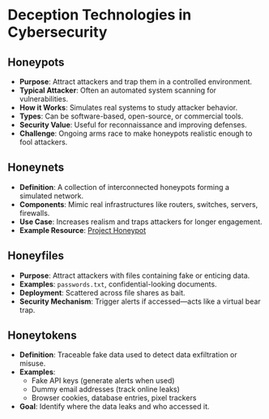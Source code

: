 # Deception Technologies in Cybersecurity

## Honeypots
- **Purpose**: Attract attackers and trap them in a controlled environment.
- **Typical Attacker**: Often an automated system scanning for vulnerabilities.
- **How it Works**: Simulates real systems to study attacker behavior.
- **Types**: Can be software-based, open-source, or commercial tools.
- **Security Value**: Useful for reconnaissance and improving defenses.
- **Challenge**: Ongoing arms race to make honeypots realistic enough to fool attackers.

## Honeynets
- **Definition**: A collection of interconnected honeypots forming a simulated network.
- **Components**: Mimic real infrastructures like routers, switches, servers, firewalls.
- **Use Case**: Increases realism and traps attackers for longer engagement.
- **Example Resource**: [Project Honeypot](https://projecthoneypot.org)

## Honeyfiles
- **Purpose**: Attract attackers with files containing fake or enticing data.
- **Examples**: `passwords.txt`, confidential-looking documents.
- **Deployment**: Scattered across file shares as bait.
- **Security Mechanism**: Trigger alerts if accessed—acts like a virtual bear trap.

## Honeytokens
- **Definition**: Traceable fake data used to detect data exfiltration or misuse.
- **Examples**:
  - Fake API keys (generate alerts when used)
  - Dummy email addresses (track online leaks)
  - Browser cookies, database entries, pixel trackers
- **Goal**: Identify where the data leaks and who accessed it.
